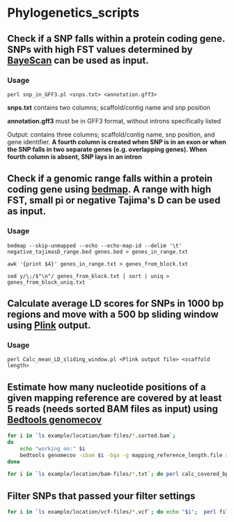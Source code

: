 # Phylogenetics_scripts

## Check if a SNP falls within a protein coding gene. SNPs with high FST values determined by [BayeScan](http://cmpg.unibe.ch/software/BayeScan/) can be used as input.

### Usage
    perl snp_in_GFF3.pl <snps.txt> <annotation.gff3>

**snps.txt** contains two columns; scaffold/contig name and snp position

**annotation.gff3** must be in GFF3 format, without introns specifically listed

Output: contains three columns; scaffold/contig name, snp position, and gene identifier.
**A fourth column is created when SNP is in an exon or when the SNP falls in two separate genes (e.g. overlapping genes). When        fourth column is absent, SNP lays in an intron**


## Check if a genomic range falls within a protein coding gene using [bedmap](https://bedops.readthedocs.io/en/latest/content/reference/statistics/bedmap.html). A range with high FST, small pi or negative Tajima's D can be used as input.

### Usage
    bedmap --skip-unmapped --echo --echo-map-id --delim '\t' negative_tajimasD_range.bed genes.bed > genes_in_range.txt

    awk '{print $4}' genes_in_range.txt > genes_from_block.txt

    sed y/\;/$"\n"/ genes_from_block.txt | sort | uniq > genes_from_block_uniq.txt

## Calculate average LD scores for SNPs in 1000 bp regions and move with a 500 bp sliding window using [Plink](http://zzz.bwh.harvard.edu/plink/) output.

### Usage
    perl Calc_mean_LD_sliding_window.pl <Plink output file> <scaffold length>


## Estimate how many nucleotide positions of a given mapping reference are covered by at least 5 reads (needs sorted BAM files as input) using [Bedtools genomecov](http://bedtools.readthedocs.io/en/latest/content/tools/genomecov.html)

```bash
for i in `ls example/location/bam-files/*.sorted.bam`;
do
    echo "working on:" $i
    bedtools genomecov -ibam $i -bga -g mapping_reference_length.file > $i.len.txt
done

for i in `ls example/location/bam-files/*.txt`; do perl calc_covered_bp_genomecov.pl $i > "$i".overview; done

```


## Filter SNPs that passed your filter settings

```bash
for i in `ls example/location/vcf-files/*.vcf`; do echo "$i";  perl filter_snp_from_vcf.pl $i > "$i".snpcount; done

```
